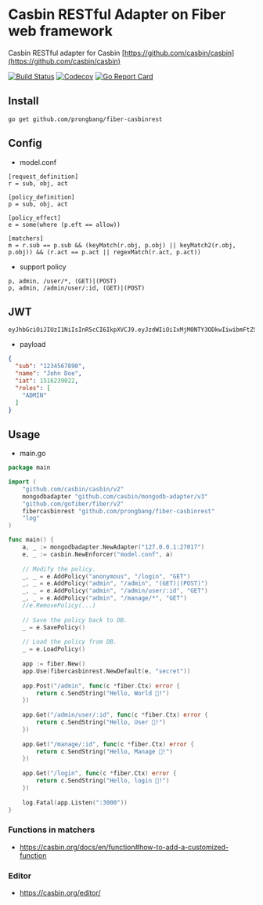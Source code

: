 # Casbin RESTful Adapter on Fiber web framework

Casbin RESTful adapter for Casbin [https://github.com/casbin/casbin](https://github.com/casbin/casbin)

[![Build Status](http://img.shields.io/travis/prongbang/fiber-casbinrest.svg)](https://travis-ci.org/prongbang/fiber-casbinrest)
[![Codecov](https://img.shields.io/codecov/c/github/prongbang/fiber-casbinrest.svg)](https://codecov.io/gh/prongbang/fiber-casbinrest)
[![Go Report Card](https://goreportcard.com/badge/github.com/prongbang/fiber-casbinrest)](https://goreportcard.com/report/github.com/prongbang/fiber-casbinrest)

## Install

```
go get github.com/prongbang/fiber-casbinrest
```

## Config

- model.conf

```
[request_definition]
r = sub, obj, act

[policy_definition]
p = sub, obj, act

[policy_effect]
e = some(where (p.eft == allow))

[matchers]
m = r.sub == p.sub && (keyMatch(r.obj, p.obj) || keyMatch2(r.obj, p.obj)) && (r.act == p.act || regexMatch(r.act, p.act))
```

- support policy

```
p, admin, /user/*, (GET)|(POST)
p, admin, /admin/user/:id, (GET)|(POST)
```

## JWT

```
eyJhbGciOiJIUzI1NiIsInR5cCI6IkpXVCJ9.eyJzdWIiOiIxMjM0NTY3ODkwIiwibmFtZSI6IkpvaG4gRG9lIiwiaWF0IjoxNTE2MjM5MDIyLCJyb2xlcyI6WyJBRE1JTiJdfQ.oW8uC8uyL4nZSjcDGRkW3ZHoEoHShPD7ft0cppgvQe4
```

- payload

```json
{
  "sub": "1234567890",
  "name": "John Doe",
  "iat": 1516239022,
  "roles": [
    "ADMIN"
  ]
}
```

## Usage

- main.go 

```go
package main

import (
	"github.com/casbin/casbin/v2"
	mongodbadapter "github.com/casbin/mongodb-adapter/v3"
	"github.com/gofiber/fiber/v2"
	fibercasbinrest "github.com/prongbang/fiber-casbinrest"
	"log"
)

func main() {
    a, _ := mongodbadapter.NewAdapter("127.0.0.1:27017")
    e, _ := casbin.NewEnforcer("model.conf", a)
    
    // Modify the policy.
    _, _ = e.AddPolicy("anonymous", "/login", "GET")
    _, _ = e.AddPolicy("admin", "/admin", "(GET)|(POST)")
    _, _ = e.AddPolicy("admin", "/admin/user/:id", "GET")
    _, _ = e.AddPolicy("admin", "/manage/*", "GET")
    //e.RemovePolicy(...)
    
    // Save the policy back to DB.
    _ = e.SavePolicy()
    
    // Load the policy from DB.
    _ = e.LoadPolicy()
    
    app := fiber.New()
    app.Use(fibercasbinrest.NewDefault(e, "secret"))
    
    app.Post("/admin", func(c *fiber.Ctx) error {
        return c.SendString("Hello, World 👋!")
    })
    
    app.Get("/admin/user/:id", func(c *fiber.Ctx) error {
        return c.SendString("Hello, User 👋!")
    })
    
    app.Get("/manage/:id", func(c *fiber.Ctx) error {
        return c.SendString("Hello, Manage 👋!")
    })
    
    app.Get("/login", func(c *fiber.Ctx) error {
        return c.SendString("Hello, login 👋!")
    })
    
    log.Fatal(app.Listen(":3000"))
}
```

### Functions in matchers

- https://casbin.org/docs/en/function#how-to-add-a-customized-function

### Editor

- https://casbin.org/editor/